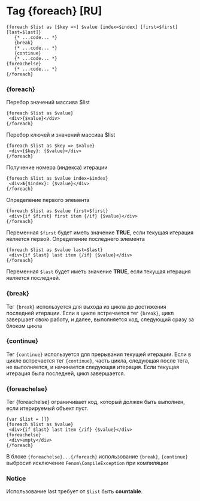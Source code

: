 Tag {foreach} [RU]
==================

```smarty
{foreach $list as [$key =>] $value [index=$index] [first=$first] [last=$last]}
   {* ...code... *}
   {break}
   {* ...code... *}
   {continue}
   {* ...code... *}
{foreachelse}
   {* ...code... *}
{/foreach}
```

### {foreach}

Перебор значений массива $list

```smarty
{foreach $list as $value}
 <div>{$value}</div>
{/foreach}
```

Перебор ключей и значений массива $list

```smarty
{foreach $list as $key => $value}
 <div>{$key}: {$value}</div>
{/foreach}
```

Получение номера (индекса) итерации

```smarty
{foreach $list as $value index=$index}
 <div>№{$index}: {$value}</div>
{/foreach}
```

Определение первого элемента

```smarty
{foreach $list as $value first=$first}
 <div>{if $first} first item {/if} {$value}</div>
{/foreach}
```

Переменная `$first` будет иметь значение **TRUE**, если текущая итерация является первой.
Определение последнего элемента

```smarty
{foreach $list as $value last=$last}
 <div>{if $last} last item {/if} {$value}</div>
{/foreach}
```

Переменная `$last` будет иметь значение **TRUE**, если текущая итерация является последней.

### {break}

Тег `{break}` используется для выхода из цикла до достижения последней итерации. Если в цикле встречается тег `{break}`, цикл завершает свою работу, и далее, выполняется код, следующий сразу за блоком цикла

### {continue}

Тег `{continue}` используется для прерывания текущей итерации. Если в цикле встречается тег `{continue}`, часть цикла, следующая после тега, не выполняется, и начинается следующая итерация. Если текущая итерация была последней, цикл завершается.

### {foreachelse}

Тег {foreachelse} ограничивает код, который должен быть выполнен, если итерируемый объект пуст.

```smarty
{var $list = []}
{foreach $list as $value}
 <div>{if $last} last item {/if} {$value}</div>
{foreachelse}
 <div>empty</div>
{/foreach}
```

В блоке `{foreachelse}...{/foreach}` использование `{break}`, `{continue}` выбросит исключение `Fenom\CompileException` при компиляции

### Notice

Использование last требует от `$list` быть **countable**.